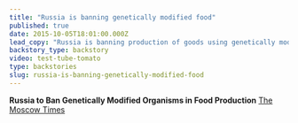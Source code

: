 ```yaml
---
title: "Russia is banning genetically modified food"
published: true
date: 2015-10-05T18:01:00.000Z
lead_copy: "Russia is banning production of goods using genetically modified organisms (GMOs). We've come a long way from the innocence of the first test tube tomato, the Flavr Savr."
backstory_type: backstory
video: test-tube-tomato
type: backstories
slug: russia-is-banning-genetically-modified-food
---
```


**Russia to Ban Genetically Modified Organisms in Food Production**
[The Moscow Times](http://www.themoscowtimes.com/business/article/russia-to-ban-genetically-modified-organisms-in-food-production/531823.html)

